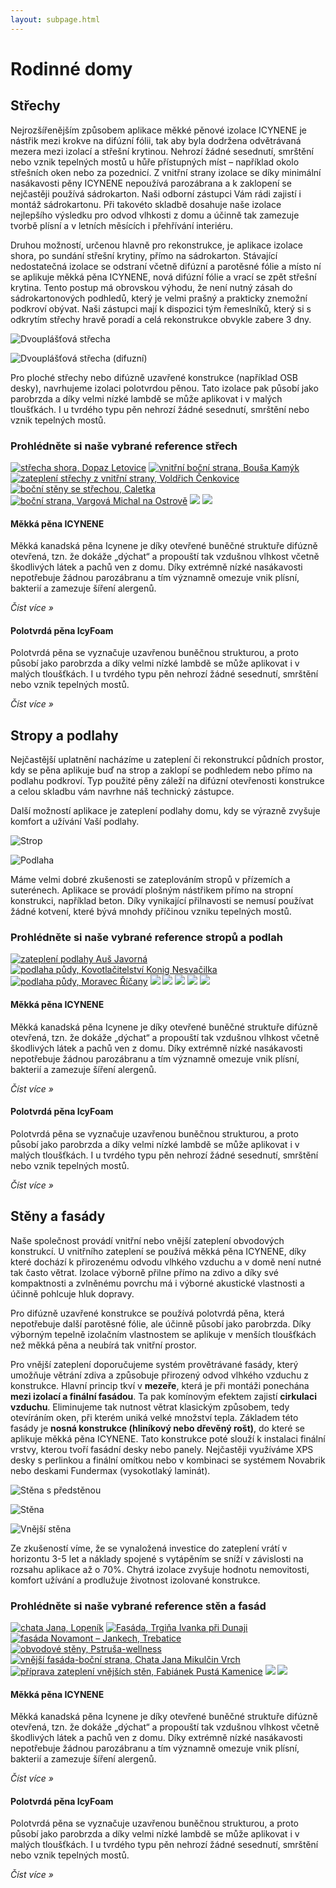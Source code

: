 ```yaml
---
layout: subpage.html
---
```


<!--<section class="no-border"><div>-->

# Rodinné domy

<!--</div></section>-->

<!--<section class="bg-green white no-under no-border"><div>
<div class="grid"><a class="col center" href="#strechy">
<img src="/assets/original/strechy.png">
<p class="h4 flexy">Střechy</p>
</a><a class="col center" href="#stropy-a-podlahy">
<img src="/assets/original/stropy_podlahy.png">
<p class="h4 flexy">Stropy a podlahy</p>
</a><a class="col center" href="#steny-a-fasady">
<img src="/assets/original/steny.png">
<p class="h4 flexy">Stěny a fasády</p>
</a></div>
</div></section>-->

<!--<section><div>-->

## Střechy

<!--<div class="grid"><div class="col">-->

Nejrozšířenějším způsobem aplikace měkké pěnové izolace ICYNENE je nástřik mezi krokve na difúzní fólii, tak aby byla dodržena odvětrávaná mezera mezi izolací a střešní krytinou.  Nehrozí žádné sesednutí, smrštění nebo vznik tepelných mostů u hůře přístupných míst – například okolo střešních oken nebo za pozednicí. Z vnitřní strany izolace se díky minimální nasákavosti pěny ICYNENE nepoužívá parozábrana a k zaklopení se nejčastěji používá sádrokarton. Naši odborní zástupci Vám rádi zajistí i montáž sádrokartonu. Při takovéto skladbě dosahuje naše izolace nejlepšího výsledku pro odvod vlhkosti z domu a účinně tak zamezuje tvorbě plísní a v letních měsících i přehřívání interiéru.

<!--</div><div class="col">-->

Druhou možností, určenou hlavně pro rekonstrukce, je aplikace izolace shora, po sundání střešní krytiny, přímo na sádrokarton. Stávající nedostatečná izolace se odstraní včetně difúzní a parotěsné fólie a místo ní se aplikuje měkká pěna ICYNENE, nová difúzní fólie a vrací se zpět střešní krytina. Tento postup má obrovskou výhodu, že není nutný zásah do sádrokartonových podhledů, který je velmi prašný a prakticky znemožní podkroví obývat. Naši zástupci mají k dispozici tým řemeslníků, který si s odkrytím střechy hravě poradí a celá rekonstrukce obvykle zabere 3 dny.

<!--</div></div>-->
<!--<div class="grid"><div class="col center">-->

![Dvouplášťová střecha](/assets/original/Dvouplastova-strecha-330x330.jpg "Dvouplášťová střecha")

<!--</div><div class="col center">-->

![Dvouplášťová střecha (difuzní)](/assets/original/Dvouplastova-strecha-difuzni-330x330.jpg "Dvouplášťová střecha (difuzní)")

<!--</div></div>-->

Pro ploché střechy nebo difúzně uzavřené konstrukce (například OSB desky), navrhujeme izolaci polotvrdou pěnou. Tato izolace pak působí jako parobrzda a díky velmi nízké lambdě se může aplikovat i v malých tloušťkách. I u tvrdého typu pěn nehrozí žádné sesednutí, smrštění nebo vznik tepelných mostů.

### Prohlédněte si naše vybrané reference střech

<p class="center" gallery>

[![střecha shora, Dopaz Letovice](/assets/original/IMG_0009-150x150.jpg)](/assets/original/IMG_0009-1024x768.jpg "střecha shora, Dopaz Letovice")
[![vnitřní boční strana, Bouša Kamýk](/assets/original/Bousa-Kamyk-5-150x150.jpg)](/assets/original/Bousa-Kamyk-5-1024x768.jpg "vnitřní boční strana, Bouša Kamýk")
[![zateplení střechy z vnitřní strany, Voldřich Čenkovice](/assets/original/Voldrich-Cenkovice-2-150x150.jpg)](/assets/original/Voldrich-Cenkovice-2-1024x768.jpg "zateplení střechy z vnitřní strany, Voldřich Čenkovice")
[![boční stěny se střechou, Caletka](/assets/original/1376576919-150x150.jpg)](/assets/original/1376576919-1024x768.jpg "boční stěny se střechou, Caletka")
[![boční strana, Vargová Michal na Ostrově](/assets/original/Vargova-Michal-na-Ostrove-2-150x150.jpg)](/assets/original/Vargova-Michal-na-Ostrove-2-1024x768.jpg "boční strana, Vargová Michal na Ostrově")
[![](/assets/original/foto1a2-150x150.jpg)](/assets/original/foto1a2-1024x768.jpg)
[![](/assets/original/foto1AA-150x150.jpg)](/assets/original/foto1AA-1024x768.jpg)

</p>

<!--</div></section>-->

<!--<section class="white bg-blue"><div>-->
<!--<div class="grid"><a href="/produkty.html#mekka-pena-icynene" class="col white no-under">-->

#### Měkká pěna ICYNENE

Měkká kanadská pěna Icynene je díky otevřené buněčné struktuře difúzně otevřená, tzn. že dokáže „dýchat“ a propouští tak vzdušnou vlhkost včetně škodlivých látek a pachů ven z domu. Díky extrémně nízké nasákavosti nepotřebuje žádnou parozábranu a tím významně omezuje vnik plísní, bakterií a zamezuje šíření alergenů.

*Číst více »*

<!--</a><a href="/produkty.html#polotvrda-pena-icyfoam-basic" class="col white no-under">-->

#### Polotvrdá pěna IcyFoam

Polotvrdá pěna se vyznačuje uzavřenou buněčnou strukturou, a proto působí jako parobrzda a díky velmi nízké lambdě se může aplikovat i v malých tloušťkách. I u tvrdého typu pěn nehrozí žádné sesednutí, smrštění nebo vznik tepelných mostů.

*Číst více »*

<!--</a></div>-->
<!--</div></section>-->



<!--<section><div>-->

## Stropy a podlahy

<!--<div class="grid"><div class="col">-->

Nejčastější uplatnění nacházíme u zateplení či rekonstrukcí půdních prostor, kdy se pěna aplikuje buď na strop a zaklopí se podhledem nebo přímo na podlahu podkroví. Typ použité pěny záleží na difúzní otevřenosti konstrukce a celou skladbu vám navrhne náš technický zástupce.

<!--</div><div class="col">-->

Další možností aplikace je zateplení podlahy domu, kdy se výrazně zvyšuje komfort a užívání Vaší podlahy.



<!--</div></div>-->
<!--<div class="grid"><div class="col center">-->

![Strop](/assets/original/Strop-300x300.jpg "Strop")

<!--</div><div class="col center">-->

![Podlaha](/assets/original/Podlaha-300x300.jpg "Podlaha")

<!--</div></div>-->

Máme velmi dobré zkušenosti se zateplováním stropů v přízemích a suterénech. Aplikace se provádí plošným nástřikem přímo na stropní konstrukci, například beton. Díky vynikající přilnavosti se nemusí používat žádné kotvení, které bývá mnohdy příčinou vzniku tepelných mostů.

### Prohlédněte si naše vybrané reference stropů a podlah

<p class="center" gallery>

[![zateplení podlahy Auš Javorná](/assets/original/Javorna-150x150.jpg)](/assets/original/Javorna-1024x768.jpg "zateplení podlahy Auš Javorná")
[![podlaha půdy, Kovotlačitelství Konig Nesvačilka](/assets/original/IMG_2761-150x150.jpg)](/assets/original/IMG_2761-1024x768.jpg "podlaha půdy, Kovotlačitelství Konig Nesvačilka")
[![podlaha půdy, Moravec Říčany](/assets/original/P1350179-150x150.jpg)](/assets/original/P1350179-1024x730.jpg "podlaha půdy, Moravec Říčany")
[![](/assets/original/stropy-a-podlahy-4-150x150.jpg)](/assets/original/stropy-a-podlahy-4.jpg)
[![](/assets/original/stropy-a-podlahy-3-150x150.jpg)](/assets/original/stropy-a-podlahy-3.jpg)
[![](/assets/original/stropy-a-podlahy-2-150x150.jpg)](/assets/original/stropy-a-podlahy-2-1024x768.jpg)
[![](/assets/original/stropy-a-podlahy--150x150.jpg)](/assets/original/stropy-a-podlahy--1024x768.jpg)
[![](/assets/original/foto2-150x150.jpg)](/assets/original/foto2-768x1024.jpg)

</p>

<!--</div></section>-->

<!--<section class="white bg-blue"><div>-->
<!--<div class="grid"><a href="/produkty.html#mekka-pena-icynene" class="col white no-under">-->

#### Měkká pěna ICYNENE

Měkká kanadská pěna Icynene je díky otevřené buněčné struktuře difúzně otevřená, tzn. že dokáže „dýchat“ a propouští tak vzdušnou vlhkost včetně škodlivých látek a pachů ven z domu. Díky extrémně nízké nasákavosti nepotřebuje žádnou parozábranu a tím významně omezuje vnik plísní, bakterií a zamezuje šíření alergenů.

*Číst více »*

<!--</a><a href="/produkty.html#polotvrda-pena-icyfoam-basic" class="col white no-under">-->

#### Polotvrdá pěna IcyFoam

Polotvrdá pěna se vyznačuje uzavřenou buněčnou strukturou, a proto působí jako parobrzda a díky velmi nízké lambdě se může aplikovat i v malých tloušťkách. I u tvrdého typu pěn nehrozí žádné sesednutí, smrštění nebo vznik tepelných mostů.

*Číst více »*

<!--</a></div>-->
<!--</div></section>-->



<!--<section><div>-->

## Stěny a fasády

<!--<div class="grid"><div class="col">-->

Naše společnost provádí vnitřní nebo vnější zateplení obvodových konstrukcí. U vnitřního zateplení se používá měkká pěna ICYNENE, díky které dochází k přirozenému odvodu vlhkého vzduchu a v domě není nutné tak často větrat. Izolace výborně přilne přímo na zdivo a díky své kompaktnosti a zvlněnému povrchu má i výborné akustické vlastnosti a účinně pohlcuje hluk dopravy.

Pro difúzně uzavřené konstrukce se používá polotvrdá pěna, která nepotřebuje další parotěsné fólie, ale účinně působí jako parobrzda. Díky výborným tepelně izolačním vlastnostem se aplikuje v menších tloušťkách než měkká pěna a neubírá tak vnitřní prostor.

<!--</div><div class="col">-->

Pro vnější zateplení doporučujeme systém provětrávané fasády, který umožňuje větrání zdiva a způsobuje přirozený odvod vlhkého vzduchu z konstrukce. Hlavní princip tkví v **mezeře**, která je při montáži ponechána **mezi izolací a finální fasádou**. Ta pak komínovým efektem zajistí **cirkulaci vzduchu**. Eliminujeme tak nutnost větrat klasickým způsobem, tedy otevíráním oken, při kterém uniká velké množství tepla.  Základem této fasády je **nosná konstrukce (hliníkový nebo dřevěný rošt)**, do které se aplikuje měkká pěna ICYNENE. Tato konstrukce poté slouží k instalaci finální vrstvy, kterou tvoří fasádní desky nebo panely. Nejčastěji využíváme XPS desky s perlinkou a finální omítkou nebo v kombinaci se systémem Novabrik nebo deskami Fundermax (vysokotlaký laminát).

<!--</div></div>-->
<!--<div class="grid"><div class="col center">-->

![Stěna s předstěnou](/assets/original/Stena-s-predstenou-300x300.jpg "Stěna s předstěnou")

<!--</div><div class="col center">-->

![Stěna](/assets/original/Stena-300x300.jpg "Stěna")

<!--</div><div class="col center">-->

![Vnější stěna](/assets/original/Vnejsi-stena-300x300.jpg "Vnější stěna")

<!--</div></div>-->

Ze zkušeností víme, že se vynaložená investice do zateplení vrátí v horizontu 3-5 let a náklady spojené s vytápěním se sníží v závislosti na rozsahu aplikace až o 70%. Chytrá izolace zvyšuje hodnotu nemovitosti, komfort užívání a prodlužuje životnost izolované konstrukce.

### Prohlédněte si naše vybrané reference stěn a fasád

<p class="center" gallery>

[![chata Jana, Lopeník](/assets/original/chata-Jana-Lopenik--150x150.jpg)](/assets/original/chata-Jana-Lopenik-.jpg "chata Jana, Lopeník")
[![Fasáda, Trgiňa Ivanka při Dunaji](/assets/original/IMG_3716-150x150.jpg)](/assets/original/IMG_3716-1024x768.jpg "Fasáda, Trgiňa Ivanka při Dunaji")
[![fasáda Novamont – Jankech, Trebatice](/assets/original/IMG_0023-150x150.jpg)](/assets/original/IMG_0023-1024x768.jpg "fasáda Novamont – Jankech, Trebatice")
[![obvodové stěny, Pstruša-wellness](/assets/original/IMG_1095-150x150.jpg)](/assets/original/IMG_1095-1024x768.jpg "obvodové stěny, Pstruša-wellness")
[![vnější fasáda-boční strana, Chata Jana Mikulčin Vrch](/assets/original/IMG_0053-150x150.jpg)](/assets/original/IMG_0053-1024x768.jpg "vnější fasáda-boční strana, Chata Jana Mikulčin Vrch")
[![příprava zateplení vnějších stěn, Fabiánek Pustá Kamenice](/assets/original/Fabianek-Pusta-Kamenice-2-150x150.jpg)](/assets/original/Fabianek-Pusta-Kamenice-2-1024x768.jpg "příprava zateplení vnějších stěn, Fabiánek Pustá Kamenice")
[![](/assets/original/foto12-150x150.jpg)](/assets/original/foto12-1024x828.jpg)
[![](/assets/original/foto3b-150x150.jpg)](/assets/original/foto3b-1024x768.jpg)

</p>

<!--</div></section>-->

<!--<section class="white bg-blue"><div>-->
<!--<div class="grid"><a href="/produkty.html#mekka-pena-icynene" class="col white no-under">-->

#### Měkká pěna ICYNENE

Měkká kanadská pěna Icynene je díky otevřené buněčné struktuře difúzně otevřená, tzn. že dokáže „dýchat“ a propouští tak vzdušnou vlhkost včetně škodlivých látek a pachů ven z domu. Díky extrémně nízké nasákavosti nepotřebuje žádnou parozábranu a tím významně omezuje vnik plísní, bakterií a zamezuje šíření alergenů.

*Číst více »*

<!--</a><a href="/produkty.html#polotvrda-pena-icyfoam-basic" class="col white no-under">-->

#### Polotvrdá pěna IcyFoam

Polotvrdá pěna se vyznačuje uzavřenou buněčnou strukturou, a proto působí jako parobrzda a díky velmi nízké lambdě se může aplikovat i v malých tloušťkách. I u tvrdého typu pěn nehrozí žádné sesednutí, smrštění nebo vznik tepelných mostů.

*Číst více »*

<!--</a></div>-->
<!--</div></section>-->
